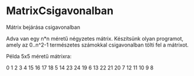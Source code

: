 # MatrixCsigavonalban
Mátrix bejárása csigavonalban

Adva van egy n*n méretű négyzetes mátrix.
Készítsünk olyan programot, amely az 0..n^2-1 természetes számokkal  csigavonalban tölti fel a mátrixot. 

Példa 5x5 méretű mátrixra:

 0  1  2  3  4
15 16 17 18  5
14 23 24 19  6
13 22 21 20  7
12 11 10  9  8



